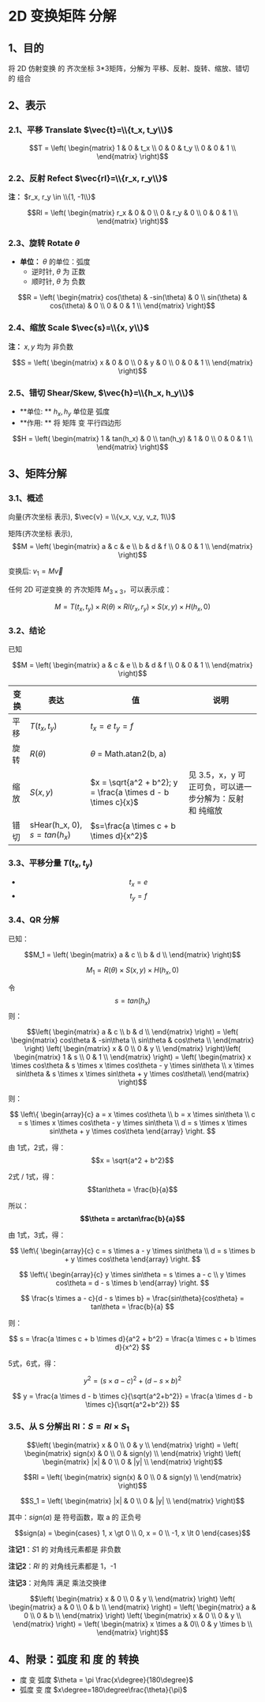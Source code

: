 # 2D 变换矩阵 分解

## 1、目的

将 2D 仿射变换 的 齐次坐标 3*3矩阵，分解为 平移、反射、旋转、缩放、错切 的 组合

## 2、表示

### 2.1、平移 Translate $\vec{t}=\\{t_x, t_y\\}$

$$T = \left(
    \begin{matrix}
    1 & 0 & t_x \\
    0 & 0 & t_y \\
    0 & 0 & 1 \\
    \end{matrix}
\right)$$

### 2.2、反射 Refect $\vec{rl}=\\{r_x, r_y\\}$

**注：** $r_x, r_y \in \\{1, -1\\}$

$$Rl = \left(
    \begin{matrix}
    r_x & 0 & 0 \\
    0 & r_y & 0 \\
    0 & 0 & 1 \\
    \end{matrix}
\right)$$

### 2.3、旋转 Rotate $\theta$

+ **单位：** $\theta$ 的单位：弧度
  - 逆时针, $\theta$ 为 正数
  - 顺时针, $\theta$ 为 负数

$$R = \left(
    \begin{matrix}
    cos(\theta) & -sin(\theta) & 0 \\
    sin(\theta) & cos(\theta) & 0 \\
    0 & 0 & 1 \\
    \end{matrix}
\right)$$

### 2.4、缩放 Scale $\vec{s}=\\{x, y\\}$

**注：** $x, y$ 均为 非负数

$$S = \left(
    \begin{matrix}
    x & 0 & 0 \\
    0 & y & 0 \\
    0 & 0 & 1 \\
    \end{matrix}
\right)$$

### 2.5、错切 Shear/Skew,  $\vec{h}=\\{h_x, h_y\\}$

+ **单位: ** $h_x, h_y$ 单位是 弧度
+ **作用: ** 将 矩阵 变 平行四边形

$$H = \left(
    \begin{matrix}
    1 & tan(h_x) & 0 \\
    tan(h_y) & 1 & 0 \\
    0 & 0 & 1 \\
    \end{matrix}
\right)$$

## 3、矩阵分解

### 3.1、概述

向量(齐次坐标 表示), $\vec{v} = \\{v_x, v_y, v_z, 1\\}$

矩阵(齐次坐标 表示), $$M = \left(
    \begin{matrix}
    a & c & e \\
    b & d & f \\
    0 & 0 & 1 \\
    \end{matrix}
\right)$$

变换后: $v_1 = M \vec{v}$

任何 2D 可逆变换 的 齐次矩阵  $M_{3 \times 3}$，可以表示成：

$$M = T(t_x, t_y) \times R(\theta) \times Rl(r_x, r_y) \times S(x, y) \times H(h_x, 0)$$

### 3.2、结论

已知

$$M = \left(
    \begin{matrix}
    a & c & e \\
    b & d & f \\
    0 & 0 & 1 \\
    \end{matrix}
\right)$$

|变换|表达|值|说明|
|--|--|--|--|
|平移|$T(t_x, t_y)$|$t_x=e$ $t_y=f$|
|旋转|$R(\theta)$|$\theta$ = Math.atan2(b, a)|
|缩放|$S(x, y)$|$x = \sqrt{a^2 + b^2}; y = \frac{a \times d - b \times c}{x}$|见 3.5，x，y 可正可负，可以进一步分解为：反射 和 纯缩放|
|错切|sHear(h_x, 0), $s=tan(h_x)$|$s=\frac{a \times c + b \times d}{x^2}$|

### 3.3、平移分量 $T(t_x, t_y)$

+ $$t_x = e$$
+ $$t_y = f$$

### 3.4、QR 分解

已知：

$$M_1 = \left(
    \begin{matrix}
    a & c \\
    b & d \\
    \end{matrix}
\right)$$

$$M_1 = R(\theta) \times S(x, y) \times H(h_x, 0)$$

令 $$s = tan(h_x)$$ 则：

$$\left(
    \begin{matrix}
    a & c \\
    b & d \\
    \end{matrix}
\right) = \left(
    \begin{matrix}
    cos\theta & -sin\theta \\
    sin\theta & cos\theta \\
    \end{matrix}
\right) \left(
    \begin{matrix}
    x & 0 \\
    0 & y \\
    \end{matrix}
\right)\left(
    \begin{matrix}
    1 & s \\
    0 & 1 \\
    \end{matrix}
\right) = \left(
    \begin{matrix}
    x \times cos\theta & s \times x \times cos\theta - y \times sin\theta \\
    x \times sin\theta & s \times x \times sin\theta + y \times cos\theta\\
    \end{matrix}
\right)$$

则：

$$
\left\{ 
\begin{array}{c}
    a = x \times cos\theta \\ 
    b = x \times sin\theta \\ 
    c = s \times x \times cos\theta - y \times sin\theta \\
    d = s \times x \times sin\theta + y \times cos\theta
\end{array}
\right. 
$$

由 1式，2式，得：$$x = \sqrt{a^2 + b^2}$$

2式 / 1式，得：$$tan\theta = \frac{b}{a}$$

所以：**$$\theta = arctan\frac{b}{a}$$**

由 1式，3式，得：

$$
\left\{ 
\begin{array}{c}
    c = s \times a - y \times sin\theta \\ 
    d = s \times b + y \times cos\theta
\end{array}
\right. 
$$

$$
\left\{ 
\begin{array}{c}
    y \times sin\theta = s \times a - c \\ 
    y \times cos\theta = d - s \times b
\end{array}
\right. 
$$

$$
\frac{s \times a - c}{d - s \times b} = \frac{sin\theta}{cos\theta} = tan\theta = \frac{b}{a}
$$

则：

$$
s = \frac{a \times c + b \times d}{a^2 + b^2} = \frac{a \times c + b \times d}{x^2}
$$

5式，6式，得：

$$
    y^2 = (s \times a - c)^2 + (d - s \times b)^2
$$

$$
    y = \frac{a \times d - b \times c}{\sqrt{a^2+b^2}} = 
    \frac{a \times d - b \times c}{\sqrt{a^2+b^2}}
$$

### 3.5、从 S 分解出 Rl：$S = Rl \times S_1$

$$\left(
    \begin{matrix}
    x & 0 \\
    0 & y \\
    \end{matrix}
\right) = \left(
    \begin{matrix}
    sign(x) & 0 \\
    0 & sign(y) \\
    \end{matrix}
\right) \left(
    \begin{matrix}
    |x| & 0 \\
    0 & |y| \\
    \end{matrix}
\right)$$

$$Rl = \left(
    \begin{matrix}
    sign(x) & 0 \\
    0 & sign(y) \\
    \end{matrix}
\right)$$

$$S_1 = \left(
    \begin{matrix}
    |x| & 0 \\
    0 & |y| \\
    \end{matrix}
\right)$$

其中：$sign(a)$ 是 符号函数，取 a 的 正负号

$$sign(a) = \begin{cases}
    1, x \gt 0 \\
    0, x = 0 \\
    -1, x \lt 0
\end{cases}$$

**注记1**：$S1$ 的 对角线元素都是 非负数

**注记2**：$Rl$ 的 对角线元素都是 1，-1

**注记3**：对角阵 满足 乘法交换律

$$\left(
    \begin{matrix}
    x & 0 \\
    0 & y \\
    \end{matrix}
\right) \left(
    \begin{matrix}
    a & 0 \\
    0 & b \\
    \end{matrix}
\right) = \left(
    \begin{matrix}
    a & 0 \\
    0 & b \\
    \end{matrix}
\right) \left(
    \begin{matrix}
    x & 0 \\
    0 & y \\
    \end{matrix}
\right) = \left(
    \begin{matrix}
    x \times a & 0\\
    0 & y \times b \\
    \end{matrix}
\right)$$

## 4、附录：弧度 和 度 的 转换

+ 度 变 弧度 $\theta = \pi \frac{x\degree}{180\degree}$
+ 弧度 变 度 $x\degree=180\degree\frac{\theta}{\pi}$

